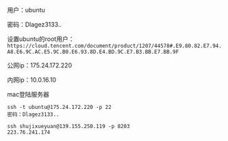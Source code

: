 用户：ubuntu

密码：Dlagez3133..



设置ubuntu的root用户：`https://cloud.tencent.com/document/product/1207/44578#.E9.80.82.E7.94.A8.E6.9C.AC.E5.9C.B0.E6.93.8D.E4.BD.9C.E7.B3.BB.E7.BB.9F`



公网ip：175.24.172.220

内网ip：10.0.16.10



mac登陆服务器

```
ssh -t ubuntu@175.24.172.220 -p 22
密码：Dlagez3133..
```

 

```
ssh shujixueyuan@139.155.250.119 -p 8203
223.76.241.174
```

